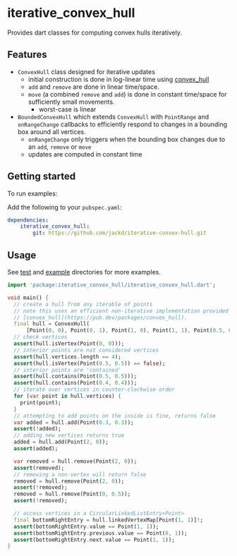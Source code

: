 # iterative_convex_hull

Provides dart classes for computing convex hulls iteratively.

## Features

- `ConvexHull` class designed for iterative updates
  - initial construction is done in log-linear time using [convex_hull](https://pub.dev/packages/convex_hull)
  - `add` and `remove` are done in linear time/space.
  - `move` (a combined `remove` and `add`) is done in constant time/space for sufficiently small movements.
    - worst-case is linear
- `BoundedConvexHull` which extends `ConvexHull` with `PointRange` and `onRangeChange` callbacks to efficiently respond to changes in a bounding box around all vertices.
  - `onRangeChange` only triggers when the bounding box changes due to an `add`, `remove` or `move`
  - updates are computed in constant time

## Getting started

To run examples:

Add the following to your `pubspec.yaml`:

```.yaml
dependencies:
    iterative_convex_hull:
        git: https://github.com/jackd/iterative-convex-hull.git
```

## Usage

See [test](./test/) and [example](./example/) directories for more examples.

```dart
import 'package:iterative_convex_hull/iterative_convex_hull.dart';

void main() {
  // create a hull from any iterable of points
  // note this uses an efficient non-iterative implementation provided by
  // [convex_hull](https://pub.dev/packages/convex_hull).
  final hull = ConvexHull(
      [Point(0, 0), Point(0, 1), Point(1, 0), Point(1, 1), Point(0.5, 0.5)]);
  // check vertices
  assert(hull.isVertex(Point(0, 0)));
  // interior points are not considered vertices
  assert(hull.vertices.length == 4);
  assert(hull.isVertex(Point(0.5, 0.5)) == false);
  // interior points are 'contained'
  assert(hull.contains(Point(0.5, 0.5)));
  assert(hull.contains(Point(0.4, 0.4)));
  // iterate over vertices in counter-clockwise order
  for (var point in hull.vertices) {
    print(point);
  }
  // attempting to add points on the inside is fine, returns false
  var added = hull.add(Point(0.3, 0.3));
  assert(!added);
  // adding new vertices returns true
  added = hull.add(Point(2, 0));
  assert(added);

  var removed = hull.remove(Point(2, 0));
  assert(removed);
  // removing a non-vertex will return false
  removed = hull.remove(Point(2, 0));
  assert(!removed);
  removed = hull.remove(Point(0, 0.5));
  assert(!removed);

  // access vertices in a CircularLinkedListEntry<Point>
  final bottomRightEntry = hull.linkedVertexMap[Point(1, 1)]!;
  assert(bottomRightEntry.value == Point(1, 1));
  assert(bottomRightEntry.previous.value == Point(0, 1));
  assert(bottomRightEntry.next.value == Point(1, 1));
}
```
